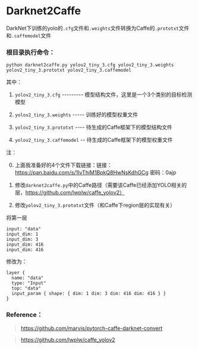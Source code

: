 # Darknet2Caffe
DarkNet下训练的yolo的`.cfg`文件和`.weights`文件转换为Caffe的`.prototxt`文件和`.caffemodel`文件

### 根目录执行命令：
```
python darknet2caffe.py yolov2_tiny_3.cfg yolov2_tiny_3.weights yolov2_tiny_3.prototxt yolov2_tiny_3.caffemodel
```

其中：

1. `yolov2_tiny_3.cfg` --------- 模型结构文件，这里是一个3个类别的目标检测模型

2. `yolov2_tiny_3.weights` ----- 训练好的模型权重文件

3. `yolov2_tiny_3.prototxt` ---- 待生成的Caffe框架下的模型结构文件

4. `yolov2_tiny_3.caffemodel` -- 待生成的Caffe框架下的模型权重文件


注：

0. 上面我准备好的4个文件下载链接：链接：https://pan.baidu.com/s/1IvThiM1BpkQ8HwNsKdhGCg 密码：0ajp

1. 修改`darknet2caffe.py`中的Caffe路径（需要该Caffe已经添加YOLO相关的层，https://github.com/lwplw/caffe_yolov2）

2. 修改`yolov2_tiny_3.prototxt`文件（和Caffe下region层的实现有关）

将第一层
```
input: "data"
input_dim: 1
input_dim: 3
input_dim: 416
input_dim: 416
```

修改为：

```
layer {
  name: "data"
  type: "Input"
  top: "data"
  input_param { shape: { dim: 1 dim: 3 dim: 416 dim: 416 } }
}

```

### Reference：
> https://github.com/marvis/pytorch-caffe-darknet-convert

> https://github.com/lwplw/caffe_yolov2
